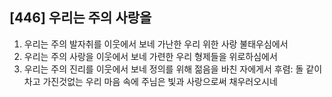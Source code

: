 ## [446] 우리는 주의 사랑을

1) 우리는 주의 발자취를 이웃에서 보네 가난한 우리 위한 사랑 불태우심에서
2) 우리는 주의 사랑을 이웃에서 보네 가련한 우리 형제들을 위로하심에서
3) 우리는 주의 진리를 이웃에서 보네 정의를 위해 젊음을 바친 자에게서
후렴: 돌 같이차고 가진것없는 우리 마음 속에 주님은 빛과 사랑으로써 채우러오시네
